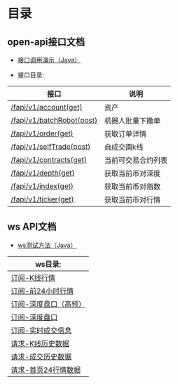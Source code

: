 # 目录

## open-api接口文档

* [接口调用演示（Java）](https://github.com/bibvip-github/doc/blob/master/spot-现货/demo.java)

* 接口目录:

|接口|说明|
|---|---|
|[/fapi/v1/account(get)](https://github.com/bibvip-github/doc/blob/main/trade-api/futures-%E5%90%88%E7%BA%A6/user/account-%E8%B5%84%E4%BA%A7.md)|资产|
|[/fapi/v1/batchRobot(post)](https://github.com/bibvip-github/doc/blob/main/trade-api/futures-%E5%90%88%E7%BA%A6/order/batchRobot-%E6%9C%BA%E5%99%A8%E4%BA%BA%E6%89%B9%E9%87%8F%E4%B8%8B%E6%92%A4%E5%8D%95.md)	|机器人批量下撤单|
|[/fapi/v1/order(get)](https://github.com/bibvip-github/doc/blob/main/trade-api/futures-%E5%90%88%E7%BA%A6/order/order-%E8%8E%B7%E5%8F%96%E8%AE%A2%E5%8D%95%E8%AF%A6%E6%83%85.md)|获取订单详情|
|[/fapi/v1/selfTrade(post)](https://github.com/bibvip-github/doc/blob/main/trade-api/futures-%E5%90%88%E7%BA%A6/order/selfTrade-%E8%87%AA%E6%88%90%E4%BA%A4%E7%94%BBK%E7%BA%BF.md)	|自成交画k线|
|[/fapi/v1/contracts(get)](https://github.com/bibvip-github/doc/blob/main/trade-api/futures-%E5%90%88%E7%BA%A6/public/contracts-%E5%BD%93%E5%89%8D%E5%8F%AF%E4%BA%A4%E6%98%93%E5%90%88%E7%BA%A6%E5%88%97%E8%A1%A8.md)	|当前可交易合约列表|
|[/fapi/v1/depth(get)](https://github.com/bibvip-github/doc/blob/main/trade-api/futures-%E5%90%88%E7%BA%A6/public/depth-%E6%B7%B1%E5%BA%A6.md)	|获取当前币对深度|
|[/fapi/v1/index(get)](https://github.com/bibvip-github/doc/blob/main/trade-api/futures-%E5%90%88%E7%BA%A6/public/index-%E6%8C%87%E6%95%B0.md)	|获取当前币对指数|
|[/fapi/v1/ticker(get)](https://github.com/bibvip-github/doc/blob/main/trade-api/futures-%E5%90%88%E7%BA%A6/public/ticker-%E8%A1%8C%E6%83%85.md)<br />	|获取当前币对行情|


## ws API文档

* [ws测试方法（Java）](https://github.com/bibvip-github/doc/blob/master/ws-api文档（现货）/demo.java)

|ws目录:|
|----------------------|
|[订阅-K线行情](https://github.com/bibvip-github/doc/blob/master/ws-api文档（现货）/%E8%AE%A2%E9%98%85-K%E7%BA%BF%E8%A1%8C%E6%83%85.md)|
|[订阅-前24小时行情](https://github.com/bibvip-github/doc/blob/master/ws-api文档（现货）/%E8%AE%A2%E9%98%85-%E5%89%8D24%E5%B0%8F%E6%97%B6%E8%A1%8C%E6%83%85.md)|
|[订阅-深度盘口（高频）](https://github.com/bibvip-github/doc/blob/master/ws-api文档（现货）/%E8%AE%A2%E9%98%85-%E6%B7%B1%E5%BA%A6%E7%9B%98%E5%8F%A3%EF%BC%88%E9%AB%98%E9%A2%91%EF%BC%89.md)|
|[订阅-深度盘口](https://github.com/bibvip-github/doc/blob/master/ws-api文档（现货）/%E8%AE%A2%E9%98%85-%E6%B7%B1%E5%BA%A6%E7%9B%98%E5%8F%A3.md)|
|[订阅-实时成交信息](https://github.com/bibvip-github/doc/blob/master/ws-api文档（现货）/%E8%AE%A2%E9%98%85-%E5%AE%9E%E6%97%B6%E6%88%90%E4%BA%A4%E4%BF%A1%E6%81%AF.md)|
|[请求-K线历史数据](https://github.com/bibvip-github/doc/blob/master/ws-api文档（现货）/%E8%AF%B7%E6%B1%82-K%E7%BA%BF%E5%8E%86%E5%8F%B2%E6%95%B0%E6%8D%AE.md)|
|[请求-成交历史数据](https://github.com/bibvip-github/doc/blob/master/ws-api文档（现货）/%E8%AF%B7%E6%B1%82-%E6%88%90%E4%BA%A4%E5%8E%86%E5%8F%B2%E6%95%B0%E6%8D%AE.md)|
|[请求-首页24行情数据](https://github.com/bibvip-github/doc/blob/master/ws-api文档（现货）/%E8%AF%B7%E6%B1%82-%E9%A6%96%E9%A1%B524%E8%A1%8C%E6%83%85%E6%95%B0%E6%8D%AE.md)|

